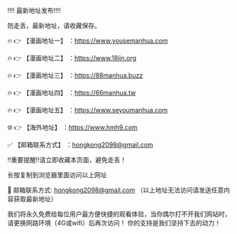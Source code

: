‼️‼️ 最新地址发布‼️‼️

防走丢，最新地址，请收藏保存。

🔥 👉 【漫画地址一】 ：https://www.yousemanhua.com

🔥 👉 【漫画地址二】 ：https://www.18jin.org

🔥 👉 【漫画地址三】 ：https://88manhua.buzz

🔥 👉 【漫画地址四】 ：https://66manhua.tw

🔥 👉 【漫画地址五】 ：https://www.seyoumanhua.com

🌐 👉 【海外地址】 ：https://www.hmh9.com

✅ 【邮箱联系方式】 ：hongkong2098@gmail.com

‼️重要提醒‼️请立即收藏本页面，避免走丢！

长按复制到浏览器里面访问以上网址

📧 邮箱联系方式: hongkong2098@gmail.com （以上地址无法访问请发送任意内容获取最新地址）

我们将永久免费给每位用户最方便快捷的观看体验，当你偶尔打不开我们网站时，请更换网路环境（4G或wifi）后再次访问！ 你的支持是我们坚持下去的动力！

